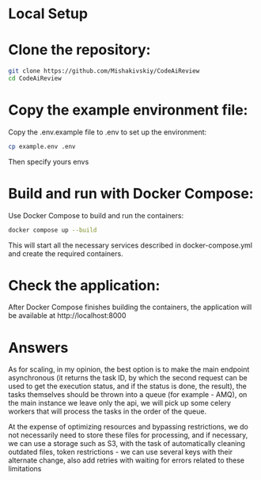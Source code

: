 # Local Setup

# Clone the repository:
```bash
git clone https://github.com/Mishakivskiy/CodeAiReview
cd CodeAiReview
```

# Copy the example environment file:

Copy the .env.example file to .env to set up the environment:
```bash
cp example.env .env
```
Then specify yours envs
# Build and run with Docker Compose:

Use Docker Compose to build and run the containers:
```bash
docker compose up --build
```
This will start all the necessary services described in docker-compose.yml and create the required containers.

# Check the application:

After Docker Compose finishes building the containers, the application will be available at http://localhost:8000

# Answers
As for scaling, in my opinion, the best option is to make the main endpoint asynchronous (it returns the task ID, by which the second request can be used to get the execution status, and if the status is done, the result), the tasks themselves should be thrown into a queue (for example - AMQ), on the main instance we leave only the api, we will pick up some celery workers that will process the tasks in the order of the queue.

At the expense of optimizing resources and bypassing restrictions, we do not necessarily need to store these files for processing, and if necessary, we can use a storage such as S3, with the task of automatically cleaning outdated files, token restrictions - we can use several keys with their alternate change, also add retries with waiting for errors related to these limitations
